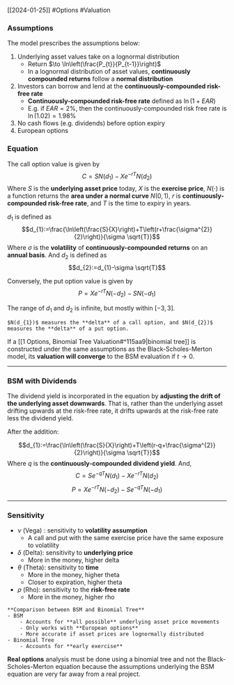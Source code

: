 [[2024-01-25]] #Options #Valuation 

### Assumptions 
The model prescribes the assumptions below:
1. Underlying asset values take on a lognormal distribution
	- Return $\to \ln\left(\frac{P_{t}}{P_{t-1}}\right)$
	- In a lognormal distribution of asset values, **continuously compounded returns** follow a **normal distribution**
3. Investors can borrow and lend at the **continuously-compounded risk-free rate**
	- **Continuously-compounded risk-free rate** defined as $\ln(1+EAR)$
	- E.g. if $EAR=2\%$, then the continuously-compounded risk free rate is $\ln (1.02)=1.98\%$
1. No cash flows (e.g. dividends) before option expiry 
2. European options

### Equation 
The call option value is given by
$$C=SN(d_{1})-Xe^{-rT}N(d_{2})$$
Where $S$ is the **underlying asset price** today, $X$ is the **exercise price**, $N (\cdot)$ is a function returns the **area under a normal curve** $N(0,1)$, $r$ is **continuously-compounded risk-free rate**, and $T$ is the time to expiry in years.

$d_1$ is defined as
$$d_{1}:=\frac{\ln\left(\frac{S}{X}\right)+T\left(r+\frac{\sigma^{2}}{2}\right)}{\sigma \sqrt{T}}$$
Where $\sigma$ is the **volatility** of **continuously-compounded returns** on an **annual basis**. And $d_{2}$ is defined as
$$d_{2}:=d_{1}-\sigma \sqrt{T}$$

Conversely, the put option value is given by
$$P=Xe^{-rT}N(-d_{2})-SN(-d_{1})$$

The range of $d_1$ and $d_2$ is infinite, but mostly within $[-3,3]$.

```ad-note
$N(d_{1})$ measures the **delta** of a call option, and $N(d_{2})$ measures the **delta** of a put option.
```

If a [[1 Options, Binomial Tree Valuation#^115aa9|binomial tree]] is constructed under the same assumptions as the Black-Scholes-Merton model, its **valuation will converge** to the BSM evaluation if $t\to 0$.

---
### BSM with Dividends 
The dividend yield is incorporated in the equation by **adjusting the drift of the underlying asset downwards**. That is, rather than the underlying asset drifting upwards at the risk-free rate, it drifts upwards at the risk-free rate less the dividend yield.

After the addition:

$$d_{1}:=\frac{\ln\left(\frac{S}{X}\right)+T\left(r-q+\frac{\sigma^{2}}{2}\right)}{\sigma \sqrt{T}}$$
Where $q$ is the **continuously-compounded dividend yield**. And, 
$$C=Se^{-qT}N(d_{1})-Xe^{-rT}N(d_{2})$$
$$P=Xe^{-rT}N(-d_{2})-Se^{-qT}N(-d_{1})$$

---
### Sensitivity 
- $\nu$ (Vega) : sensitivity to **volatility assumption**
	- A call and put with the same exercise price have the same exposure to volatility
- $\delta$ (Delta): sensitivity to **underlying price** 
	- More in the money, higher delta
- $\theta$ (Theta): sensitivity to **time**
	- More in the money, higher theta
	- Closer to expiration, higher theta
- $\rho$ (Rho): sensitivity to the **risk-free rate**
	- More in the money, higher rho

```ad-summary
**Comparison between BSM and Binomial Tree**
- BSM 
	- Accounts for **all possible** underlying asset price movements
	- Only works with **European options**
	- More accurate if asset prices are lognormally distributed
- Binomial Tree 
	- Accounts for **early exercise**
```

**Real options** analysis must be done using a binomial tree and not the Black-Scholes-Merton equation because the assumptions underlying the BSM equation are very far away from a real project.